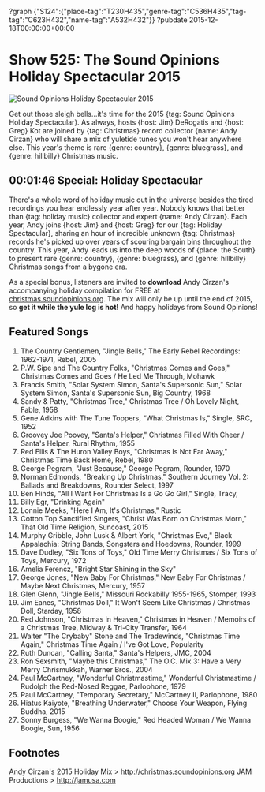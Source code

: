 ?graph {"S124":{"place-tag":"T230H435","genre-tag":"C536H435","tag-tag":"C623H432","name-tag":"A532H432"}}
?pubdate 2015-12-18T00:00:00+00:00

# Show 525: The Sound Opinions Holiday Spectacular 2015

![Sound Opinions Holiday Spectacular 2015](http://sound-images.s3.amazonaws.com/images/2015/hillbillyxmas_web.jpg)

Get out those sleigh bells…it's time for the 2015 {tag: Sound Opinions Holiday Spectacular}. As always, hosts {host: Jim} DeRogatis and {host: Greg} Kot are joined by {tag: Christmas} record collector {name: Andy Cirzan} who will share a mix of yuletide tunes you won't hear anywhere else. This year's theme is rare {genre: country}, {genre: bluegrass}, and {genre: hillbilly} Christmas music. 

## 00:01:46 Special: Holiday Spectacular
There's a whole word of holiday music out in the universe besides the tired recordings you hear endlessly year after year. Nobody knows that better than {tag: holiday music} collector and expert {name: Andy Cirzan}. Each year, Andy joins {host: Jim} and {host: Greg} for our {tag: Holiday Spectacular}, sharing an hour of incredible unknown {tag: Christmas} records he's picked up over years of scouring bargain bins throughout the country. This year, Andy leads us into the deep woods of {place: the South} to present rare {genre: country}, {genre: bluegrass}, and {genre: hillbilly} Christmas songs from a bygone era.

As a special bonus, listeners are invited to **download** Andy Cirzan's accompanying holiday compilation for FREE at [christmas.soundopinions.org](http://christmas.soundopinions.org). The mix will only be up until the end of 2015, so **get it while the yule log is hot!** And happy holidays from Sound Opinions!

## Featured Songs

1. The Country Gentlemen, "Jingle Bells," The Early Rebel Recordings: 1962-1971, Rebel, 2005 
2. P.W. Sipe and The Country Folks, "Christmas Comes and Goes," Christmas Comes and Goes / He Led Me Through, Mohawk
1. Francis Smith, "Solar System Simon, Santa's Supersonic Sun," Solar System Simon, Santa's Supersonic Sun, Big Country, 1968
1. Sandy & Patty, "Christmas Tree," Christmas Tree / Oh Lovely Night, Fable, 1958
1. Gene Adkins with The Tune Toppers, "What Christmas Is," Single, SRC, 1952 
1. Groovey Joe Poovey, "Santa's Helper," Christmas Filled With Cheer / Santa's Helper, Rural Rhythm, 1955 
1. Red Ellis & The Huron Valley Boys, "Christmas Is Not Far Away," Christmas Time Back Home, Rebel, 1980 
1. George Pegram, "Just Because," George Pegram, Rounder, 1970
1. Norman Edmonds, "Breaking Up Christmas," Southern Journey Vol. 2: Ballads and Breakdowns, Rounder Select, 1997 
1. Ben Hinds, "All I Want For Christmas Is a Go Go Girl," Single, Tracy, 
1. Billy Egr, "Drinking Again" 
1. Lonnie Meeks, "Here I Am, It's Christmas," Rustic
1. Cotton Top Sanctified Singers, "Christ Was Born on Christmas Morn," That Old Time Religion, Suncoast, 2015 
1. Murphy Gribble, John Lusk & Albert York, "Christmas Eve," Black Appalachia: String Bands, Songsters and Hoedowns, Rounder, 1999
1. Dave Dudley, "Six Tons of Toys," Old Time Merry Christmas / Six Tons of Toys, Mercury, 1972 
1. Amelia Ferencz, "Bright Star Shining in the Sky" 
1. George Jones, "New Baby For Christmas," New Baby For Christmas / Maybe Next Christmas, Mercury, 1957 
1. Glen Glenn, "Jingle Bells," Missouri Rockabilly 1955-1965, Stomper, 1993 
1. Jim Eanes, "Christmas Doll," It Won't Seem Like Christmas / Christmas Doll, Starday, 1958
1. Red Johnson, "Christmas in Heaven," Christmas in Heaven / Memoirs of a Christmas Tree, Midway & Tri-City Transfer, 1964
1. Walter "The Crybaby" Stone and The Tradewinds, "Christmas Time Again," Christmas Time Again / I've Got Love, Popularity
1. Ruth Duncan, "Calling Santa," Santa's Helpers, JMC, 2004
1. Ron Sexsmith, "Maybe this Christmas," The O.C. Mix 3: Have a Very Merry Chrismukkah, Warner Bros., 2004
1. Paul McCartney, "Wonderful Christmastime," Wonderful Christmastime / Rudolph the Red-Nosed Reggae, Parlophone, 1979
1. Paul McCartney, "Temporary Secretary," McCartney II, Parlophone, 1980
1. Hiatus Kaiyote, "Breathing Underwater," Choose Your Weapon, Flying Buddha, 2015
1. Sonny Burgess, "We Wanna Boogie," Red Headed Woman / We Wanna Boogie, Sun, 1956 

## Footnotes

Andy Cirzan's 2015 Holiday Mix > http://christmas.soundopinions.org
JAM Productions > http://jamusa.com
